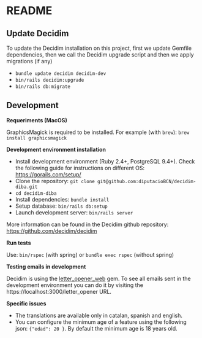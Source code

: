 # README

## Update Decidim

To update the Decidim installation on this project, first we update Gemfile
dependencies, then we call the Decidim upgrade script and then we apply
migrations (if any)

* `bundle update decidim decidim-dev`
* `bin/rails decidim:upgrade`
* `bin/rails db:migrate`

## Development

**Requeriments (MacOS)**

GraphicsMagick is required to be installed. For example (with `brew`): `brew
install graphicsmagick`

**Development environment installation**

* Install development environment (Ruby 2.4+, PostgreSQL 9.4+). Check the
  following guide for instructions on different OS: https://gorails.com/setup/
* Clone the repository: `git clone git@github.com:diputacioBCN/decidim-diba.git`
* `cd decidim-diba`
* Install dependencies: `bundle install`
* Setup database: `bin/rails db:setup`
* Launch development server: `bin/rails server`

More information can be found in the Decidim github repository:
https://github.com/decidim/decidim

**Run tests**

Use: `bin/rspec` (with spring) or `bundle exec rspec` (without spring)

**Testing emails in development**

Decidim is using the
[letter_opener_web](https://github.com/fgrehm/letter_opener_web) gem. To see all
emails sent in the development environment you can do it by visiting the
https://localhost:3000/letter_opener URL.

**Specific issues**

* The translations are available only in catalan, spanish and english.
* You can configure the minimum age of a feature using the following json:
  `{"edad": 20 }`. By default the minimum age is 18 years old.
